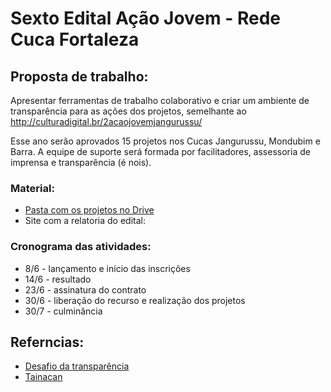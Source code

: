 # Sexto Edital Ação Jovem - Rede Cuca Fortaleza

## Proposta de trabalho: 
Apresentar ferramentas de trabalho colaborativo e criar um ambiente de transparência para as ações dos projetos, semelhante ao http://culturadigital.br/2acaojovemjangurussu/

Esse ano serão aprovados 15 projetos nos Cucas Jangurussu, Mondubim e Barra. A equipe de suporte será formada por facilitadores, assessoria de imprensa e transparência (é nois).

### Material:
- [Pasta com os projetos no Drive](https://drive.google.com/drive/folders/0B4Q7Y_cuhmVKUWxBa1JyMEE2YnM)
- Site com a relatoria do edital: 

### Cronograma das atividades:
- 8/6 - lançamento e início das inscrições
- 14/6 - resultado
- 23/6 - assinatura do contrato
- 30/6 - liberação do recurso e realização dos projetos
- 30/7 - culminância

## Referncias:
- [Desafio da transparência](http://desafiodatransparencia.beta.redelivre.org.br/)                        
- [Tainacan](http://tainacan.org/)
